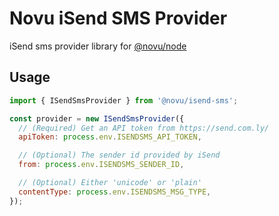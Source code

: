 # Novu iSend SMS Provider

iSend sms provider library for [@novu/node](https://github.com/novuhq/novu)

## Usage

```javascript
import { ISendSmsProvider } from '@novu/isend-sms';

const provider = new ISendSmsProvider({
  // (Required) Get an API token from https://send.com.ly/
  apiToken: process.env.ISENDSMS_API_TOKEN,

  // (Optional) The sender id provided by iSend
  from: process.env.ISENDSMS_SENDER_ID,

  // (Optional) Either 'unicode' or 'plain'
  contentType: process.env.ISENDSMS_MSG_TYPE,
});
```
